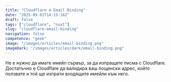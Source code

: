 ```yaml
---
title: "Cloudflare и Email Binding"
date: "2025-09-01T14:15:16Z"
draft: false
tags: ["cloudflare", "nuxt"]
slug: "cloudflare-email-binding"
navigation: false
competence: "geek"
image: "/images/articles/email-binding.png"
imageDark: "/images/articles/dark/email-binding.png"
---
```


Не е нужно да имате имейл сървър, за да изпращате писма с Cloudflare. Достатъчно е Cloudflare да валидира ваш пощенски адрес, който ползвате и той ще изпрати входящите имейли към него.

<!--more-->